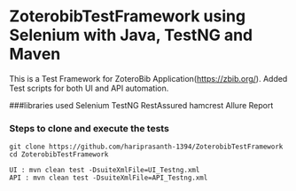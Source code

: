 # ZoterobibTestFramework using Selenium with Java, TestNG and Maven
This is a Test Framework for ZoteroBib Application(https://zbib.org/). Added Test scripts for both UI and API automation.

###libraries used
Selenium
TestNG
RestAssured
hamcrest
Allure Report


### Steps to clone and execute the tests
```
git clone https://github.com/hariprasanth-1394/ZoterobibTestFramework
cd ZoterobibTestFramework

UI : mvn clean test -DsuiteXmlFile=UI_Testng.xml
API : mvn clean test -DsuiteXmlFile=API_Testng.xml
```
